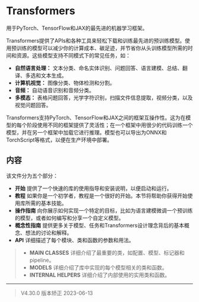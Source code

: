 Transformers
================
用于PyTorch、TensorFlow和JAX的最先进的机器学习框架。

Transformers提供了APIs和各种工具来轻松下载和训练最先进的预训练模型。使用预训练的模型可以减少你的计算成本、碳足迹，并节省你从头训练模型所需的时间和资源。这些模型支持不同模式下的常见任务，如：

- **自然语言处理：** 文本分类、命名实体识别、问题回答、语言建模、总结、翻译、多选和文本生成。
- **计算机视觉：** 图像分类、物体检测和分割。
- **音频：** 自动语音识别和音频分类。
- **多模态：** 表格问题回答，光学字符识别，扫描文件信息提取，视频分类，以及视觉问题回答。

Transformers支持PyTorch、TensorFlow和JAX之间的框架互操作性。这为在模型的每个阶段使用不同的框架提供了灵活性；在一个框架中用很少的代码训练一个模型，并在另一个框架中加载它进行推理。模型也可以导出为ONNX和TorchScript等格式，以便在生产环境中部署。

## 内容
该文件分为五个部分：
- **开始** 提供了一个快速的库的使用指导和安装说明，以便启动和运行。
- **教程** 如果你是一个初学者，教程是一个很好的开始。本节将帮助你获得开始使用库所需的基本技能。
- **操作指南** 向你展示如何实现一个特定的目标，比如为语言建模微调一个预训练的模型，或者如何编写和分享一个自定义模型。
- **概念性指南** 提供更多关于模型、任务和Transformers设计理念背后的基本概念、想法的讨论和解释。
- **API** 详细描述了每个模块、类和函数的参数和用法。
> - **MAIN CLASSES** 详细介绍了最重要的类，如配置、模型、标记器和pipeline。
> - **MODELS** 详细介绍了库中实现的每个模型相关的类和函数。
> - **INTERNAL HELPERS** 详细介绍了内部使用的实用类和函数。

---

> V4.30.0 版本矫正 2023-06-13